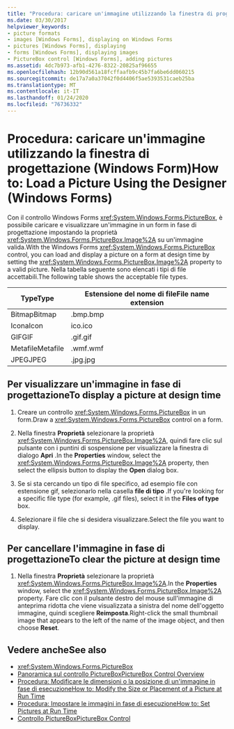 ```yaml
---
title: "Procedura: caricare un'immagine utilizzando la finestra di progettazione"
ms.date: 03/30/2017
helpviewer_keywords:
- picture formats
- images [Windows Forms], displaying on Windows Forms
- pictures [Windows Forms], displaying
- forms [Windows Forms], displaying images
- PictureBox control [Windows Forms], adding pictures
ms.assetid: 4dc7b973-afb1-4276-8322-20825af96655
ms.openlocfilehash: 12b90d561a18fcffaafb9c45b7fa6be6dd060215
ms.sourcegitcommit: de17a7a0a37042f0d4406f5ae5393531caeb25ba
ms.translationtype: MT
ms.contentlocale: it-IT
ms.lasthandoff: 01/24/2020
ms.locfileid: "76736332"
---
```

# <a name="how-to-load-a-picture-using-the-designer-windows-forms"></a><span data-ttu-id="1a4ab-102">Procedura: caricare un'immagine utilizzando la finestra di progettazione (Windows Form)</span><span class="sxs-lookup"><span data-stu-id="1a4ab-102">How to: Load a Picture Using the Designer (Windows Forms)</span></span>

<span data-ttu-id="1a4ab-103">Con il controllo Windows Forms <xref:System.Windows.Forms.PictureBox>, è possibile caricare e visualizzare un'immagine in un form in fase di progettazione impostando la proprietà <xref:System.Windows.Forms.PictureBox.Image%2A> su un'immagine valida.</span><span class="sxs-lookup"><span data-stu-id="1a4ab-103">With the Windows Forms <xref:System.Windows.Forms.PictureBox> control, you can load and display a picture on a form at design time by setting the <xref:System.Windows.Forms.PictureBox.Image%2A> property to a valid picture.</span></span> <span data-ttu-id="1a4ab-104">Nella tabella seguente sono elencati i tipi di file accettabili.</span><span class="sxs-lookup"><span data-stu-id="1a4ab-104">The following table shows the acceptable file types.</span></span>

|<span data-ttu-id="1a4ab-105">Type</span><span class="sxs-lookup"><span data-stu-id="1a4ab-105">Type</span></span>|<span data-ttu-id="1a4ab-106">Estensione del nome di file</span><span class="sxs-lookup"><span data-stu-id="1a4ab-106">File name extension</span></span>|
|---|---|
|<span data-ttu-id="1a4ab-107">Bitmap</span><span class="sxs-lookup"><span data-stu-id="1a4ab-107">Bitmap</span></span>|<span data-ttu-id="1a4ab-108">.bmp</span><span class="sxs-lookup"><span data-stu-id="1a4ab-108">.bmp</span></span>|
|<span data-ttu-id="1a4ab-109">Icona</span><span class="sxs-lookup"><span data-stu-id="1a4ab-109">Icon</span></span>|<span data-ttu-id="1a4ab-110">ico</span><span class="sxs-lookup"><span data-stu-id="1a4ab-110">.ico</span></span>|
|<span data-ttu-id="1a4ab-111">GIF</span><span class="sxs-lookup"><span data-stu-id="1a4ab-111">GIF</span></span>|<span data-ttu-id="1a4ab-112">.gif</span><span class="sxs-lookup"><span data-stu-id="1a4ab-112">.gif</span></span>|
|<span data-ttu-id="1a4ab-113">Metafile</span><span class="sxs-lookup"><span data-stu-id="1a4ab-113">Metafile</span></span>|<span data-ttu-id="1a4ab-114">.wmf</span><span class="sxs-lookup"><span data-stu-id="1a4ab-114">.wmf</span></span>|
|<span data-ttu-id="1a4ab-115">JPEG</span><span class="sxs-lookup"><span data-stu-id="1a4ab-115">JPEG</span></span>|<span data-ttu-id="1a4ab-116">.jpg</span><span class="sxs-lookup"><span data-stu-id="1a4ab-116">.jpg</span></span>|

## <a name="to-display-a-picture-at-design-time"></a><span data-ttu-id="1a4ab-117">Per visualizzare un'immagine in fase di progettazione</span><span class="sxs-lookup"><span data-stu-id="1a4ab-117">To display a picture at design time</span></span>

1. <span data-ttu-id="1a4ab-118">Creare un controllo <xref:System.Windows.Forms.PictureBox> in un form.</span><span class="sxs-lookup"><span data-stu-id="1a4ab-118">Draw a <xref:System.Windows.Forms.PictureBox> control on a form.</span></span>

2. <span data-ttu-id="1a4ab-119">Nella finestra **Proprietà** selezionare la proprietà <xref:System.Windows.Forms.PictureBox.Image%2A>, quindi fare clic sul pulsante con i puntini di sospensione per visualizzare la finestra di dialogo **Apri** .</span><span class="sxs-lookup"><span data-stu-id="1a4ab-119">In the **Properties** window, select the <xref:System.Windows.Forms.PictureBox.Image%2A> property, then select the ellipsis button to display the **Open** dialog box.</span></span>

3. <span data-ttu-id="1a4ab-120">Se si sta cercando un tipo di file specifico, ad esempio file con estensione gif, selezionarlo nella casella **file di tipo** .</span><span class="sxs-lookup"><span data-stu-id="1a4ab-120">If you're looking for a specific file type (for example, .gif files), select it in the **Files of type** box.</span></span>

4. <span data-ttu-id="1a4ab-121">Selezionare il file che si desidera visualizzare.</span><span class="sxs-lookup"><span data-stu-id="1a4ab-121">Select the file you want to display.</span></span>

## <a name="to-clear-the-picture-at-design-time"></a><span data-ttu-id="1a4ab-122">Per cancellare l'immagine in fase di progettazione</span><span class="sxs-lookup"><span data-stu-id="1a4ab-122">To clear the picture at design time</span></span>

1. <span data-ttu-id="1a4ab-123">Nella finestra **Proprietà** selezionare la proprietà <xref:System.Windows.Forms.PictureBox.Image%2A>.</span><span class="sxs-lookup"><span data-stu-id="1a4ab-123">In the **Properties** window, select the <xref:System.Windows.Forms.PictureBox.Image%2A> property.</span></span> <span data-ttu-id="1a4ab-124">Fare clic con il pulsante destro del mouse sull'immagine di anteprima ridotta che viene visualizzata a sinistra del nome dell'oggetto immagine, quindi scegliere **Reimposta**.</span><span class="sxs-lookup"><span data-stu-id="1a4ab-124">Right-click the small thumbnail image that appears to the left of the name of the image object, and then choose **Reset**.</span></span>

## <a name="see-also"></a><span data-ttu-id="1a4ab-125">Vedere anche</span><span class="sxs-lookup"><span data-stu-id="1a4ab-125">See also</span></span>

- <xref:System.Windows.Forms.PictureBox>
- [<span data-ttu-id="1a4ab-126">Panoramica sul controllo PictureBox</span><span class="sxs-lookup"><span data-stu-id="1a4ab-126">PictureBox Control Overview</span></span>](picturebox-control-overview-windows-forms.md)
- [<span data-ttu-id="1a4ab-127">Procedura: Modificare le dimensioni o la posizione di un'immagine in fase di esecuzione</span><span class="sxs-lookup"><span data-stu-id="1a4ab-127">How to: Modify the Size or Placement of a Picture at Run Time</span></span>](how-to-modify-the-size-or-placement-of-a-picture-at-run-time-windows-forms.md)
- [<span data-ttu-id="1a4ab-128">Procedura: Impostare le immagini in fase di esecuzione</span><span class="sxs-lookup"><span data-stu-id="1a4ab-128">How to: Set Pictures at Run Time</span></span>](how-to-set-pictures-at-run-time-windows-forms.md)
- [<span data-ttu-id="1a4ab-129">Controllo PictureBox</span><span class="sxs-lookup"><span data-stu-id="1a4ab-129">PictureBox Control</span></span>](picturebox-control-windows-forms.md)
